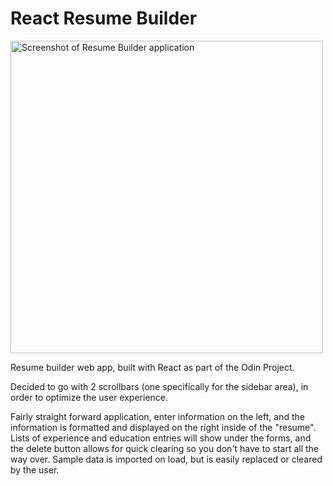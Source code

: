 # React Resume Builder

<img width=500 src='https://github.com/mattwheeler-dev/odin-resume-builder/assets/105622101/facaacce-3654-47a4-8c56-dd7df4fe02d0' alt='Screenshot of Resume Builder application'  />

Resume builder web app, built with React as part of the Odin Project.

Decided to go with 2 scrollbars (one specifically for the sidebar area), in order to optimize the user experience.

Fairly straight forward application, enter information on the left, and the information is formatted and displayed on the right inside of the "resume". 
Lists of experience and education entries will show under the forms, and the delete button allows for quick clearing so you don't have to start all the way over.
Sample data is imported on load, but is easily replaced or cleared by the user. 
